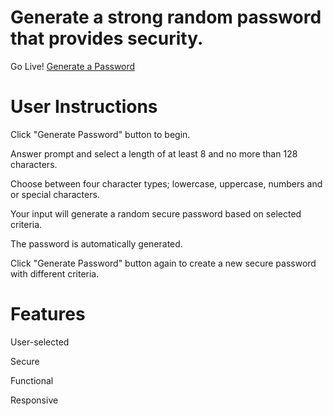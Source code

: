 #  Generate a strong random password that provides security.

Go Live! <a href="https://aimeemillard.github.io/code-generator/">Generate a Password</a>


# User Instructions
Click "Generate Password" button to begin.

Answer prompt and select a length of at least 8 and no more than 128 characters.

Choose between four character types; lowercase, uppercase, numbers and or special characters.

Your input will generate a random secure password based on selected criteria.

The password is automatically generated.

Click "Generate Password" button again to create a new secure password with different criteria.

# Features
User-selected

Secure

Functional

Responsive



